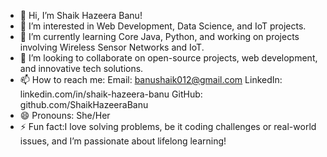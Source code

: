 - 👋 Hi, I’m Shaik Hazeera Banu!
- 👀 I’m interested in Web Development, Data Science, and IoT projects.
- 🌱 I’m currently learning Core Java, Python, and working on projects involving Wireless Sensor Networks and IoT.
- 💞️ I’m looking to collaborate on open-source projects, web development, and innovative tech solutions.
- 📫 How to reach me:
   Email: banushaik012@gmail.com
   LinkedIn: linkedin.com/in/shaik-hazeera-banu
   GitHub: github.com/ShaikHazeeraBanu
- 😄 Pronouns: She/Her
- ⚡ Fun fact:I love solving problems, be it coding challenges or real-world issues, and I’m passionate about lifelong learning!

<!---
ShaikHazeeraBanu/ShaikHazeeraBanu is a ✨ special ✨ repository because its `README.md` (this file) appears on your GitHub profile.
You can click the Preview link to take a look at your changes.
--->
